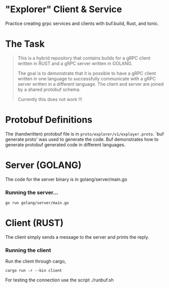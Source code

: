 # "Explorer" Client & Service

Practice creating grpc services and clients with buf.build, Rust, and tonic.

# The Task

> 
> This is a hybrid repository that contains builds for a gRPC client written in RUST and a gRPC server written in GOLANG. 
> 
> The goal is to demonstrate that it is possible to have a gRPC client written in one language to successfully communicate with a gRPC server written in a different language.
> The client and server are joined by a shared protobuf schema.
> 
> Currently this does not work !!!

# Protobuf Definitions

The (handwritten) protobuf file is in `proto/explorer/v1/exployer.proto`. `buf generate proto' was used to
generate the code. Buf demonstrates how to generate protobuf generated code in different languages.

# Server  (GOLANG)

The code for the server binary is in golang/server/main.go
### Running the server...

```shell
go run golang/server/main.go
```

# Client (RUST)

The client simply sends a message to the server and prints the reply. 

### Running the client

Run the client through cargo, 

```shell
cargo run -r --bin client 
```
For testing the connection use the script ./runbuf.sh
